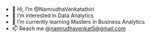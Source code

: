 - 👋 Hi, I’m @NamrudhaVenkatathiri
- 👀 I’m interested in Data Analytics
- 🌱 I’m currently learning Masters in Business Analytics
- 📫 Reach me @namrudhavenkat5@gmail.com
